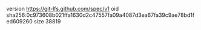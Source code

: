 version https://git-lfs.github.com/spec/v1
oid sha256:0c973608b021ffa1630d2c47557fa09a4087d3ea67fa39c9ae78bd1fed609260
size 38819
